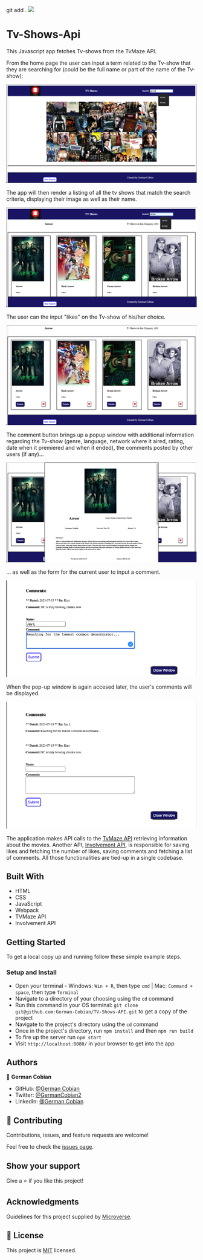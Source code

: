 git add .
![](https://img.shields.io/badge/Microverse-blueviolet)

# Tv-Shows-Api

This Javascript app fetches Tv-shows from the TvMaze API. 

From the home page the user can input a term related to the Tv-show that they are searching for (could be the full name or part of the name of the Tv-show): 

![Homepage](/assets/for-presentation/Homepage.png?raw=true "Homepage")

The app will then render a listing of all the tv shows that match the search criteria, displaying their image as well as their name.

![Listing pre-likes](/assets/for-presentation/Tv-shows-listing-pre-likes.png?raw=true "Tv-Show listing pre-likes")

The user can the input "likes" on the Tv-show of his/her choice.

![Listing liked](/assets/for-presentation/Tv-shows-listing-liked.png?raw=true "Tv-Show listing liked")

The comment button brings up a popup window with additional information regarding the Tv-show (genre, language, network where it aired, rating, date when it premiered and when it ended), the comments posted by other users (if any)...

![Pop-up](/assets/for-presentation/Tv-show-details.png?raw=true "Tv-show details pop-up")

... as well as the form for the current user to input a comment.

![Comment form](/assets/for-presentation/Inputing-a-comment.png?raw=true "Comment form")

When the pop-up window is again accesed later, the user's comments will be displayed.

![Comment form](/assets/for-presentation/Displaying-a-comment.png?raw=true "Form post-comments")

The application makes API calls to the [TvMaze API](https://www.tvmaze.com/api) retrieving information about the movies. Another API, [Involvement API](https://www.notion.so/Involvement-API-869e60b5ad104603aa6db59e08150270), is responsible for saving likes and fetching the number of likes, saving comments and fetching a list of comments. All those functionalities are tied-up in a single codebase.


## Built With

* HTML
* CSS
* JavaScript
* Webpack
* TVMaze API
* Involvement API


## Getting Started

To get a local copy up and running follow these simple example steps.


### Setup and Install

* Open your terminal - Windows: `Win + R`, then type `cmd` | Mac: `Command + space`, then type `Terminal`
* Navigate to a directory of your choosing using the `cd` command
* Run this command in your OS terminal: `git clone git@github.com:German-Cobian/TV-Shows-API.git` to get a copy of the project
* Navigate to the project's directory using the `cd` command
* Once in the project's directory, run `npm install` and then `npm run build`
* To fire up the server run `npm start`
* Visit `http://localhost:8080/` in your browser to get into the app


## Authors

👤 **German Cobian**
* GitHub: [@German Cobian](https://github.com/German-Cobian)
* Twitter: [@GermanCobian2](https://twitter.com/GermanCobian2)
* LinkedIn: [@German Cobian](https://www.linkedin.com/in/german-cobian/)


## 🤝 Contributing

Contributions, issues, and feature requests are welcome!

Feel free to check the [issues page](https://github.com/German-Cobian/TV-Shows-API/issues).


## Show your support

Give a ⭐️ if you like this project!


## Acknowledgments

Guidelines for this project supplied by [Microverse](https://github.com/microverseinc/curriculum-javascript/tree/main/group-capstone).


## 📝 License

This project is [MIT](https://github.com/German-Cobian/TV-Shows-API/blob/development/LICENSE) licensed.